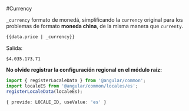 #Currency

`_currency` formato de monedá, simplificando la `currency` original para los problemas de formato **moneda china**, de la misma manera que `currenty`.

```html
{{data.price | _currency}}
```

Salida:

```
$4.035.173,71
```

**No olvide registrar la configuración regional en el módulo raíz:**

```typescript
import { registerLocaleData } from '@angular/common';
import localeES from '@angular/common/locales/es';
registerLocaleData(localeEs);

{ provide: LOCALE_ID, useValue: 'es' }
```
